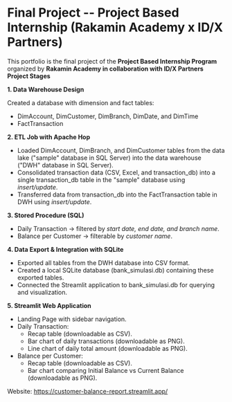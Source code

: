 # Final Project -- Project Based Internship (Rakamin Academy x ID/X Partners) 
This portfolio is the final project of the **Project Based Internship Program** organized by **Rakamin Academy in collaboration with ID/X Partners**
**Project Stages**

**1. Data Warehouse Design**

Created a database with dimension and fact tables:
  - DimAccount, DimCustomer, DimBranch, DimDate, and DimTime 
  - FactTransaction

**2. ETL Job with Apache Hop**
- Loaded DimAccount, DimBranch, and DimCustomer tables from the data lake ("sample" database in SQL Server) into the data warehouse ("DWH" database in SQL Server).
- Consolidated transaction data (CSV, Excel, and transaction_db) into a single transaction_db table in the "sample" database using _insert/update_.
- Transferred data from transaction_db into the FactTransaction table in DWH using _insert/update_.

**3. Stored Procedure (SQL)**
- Daily Transaction → filtered by _start date, end date, and branch name_.
- Balance per Customer → filterable by _customer name_.

**4. Data Export & Integration with SQLite**
- Exported all tables from the DWH database into CSV format.
- Created a local SQLite database (bank_simulasi.db) containing these exported tables.
- Connected the Streamlit application to bank_simulasi.db for querying and visualization.

**5. Streamlit Web Application**
- Landing Page with sidebar navigation.
- Daily Transaction:
  - Recap table (downloadable as CSV).
  - Bar chart of daily transactions (downloadable as PNG).
  - Line chart of daily total amount (downloadable as PNG).
- Balance per Customer:
  - Recap table (downloadable as CSV).
  - Bar chart comparing Initial Balance vs Current Balance (downloadable as PNG).

Website: https://customer-balance-report.streamlit.app/
